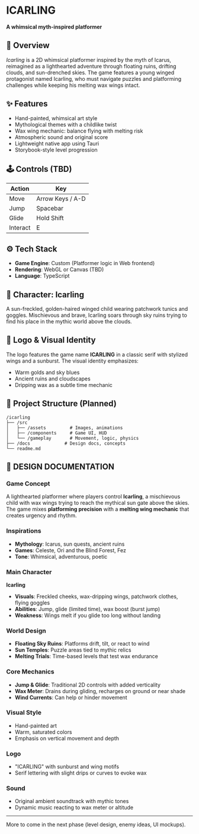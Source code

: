# ICARLING

**A whimsical myth-inspired platformer**

## 📜 Overview

_Icarling_ is a 2D whimsical platformer inspired by the myth of Icarus, reimagined as a lighthearted adventure through floating ruins, drifting clouds, and sun-drenched skies. The game features a young winged protagonist named Icarling, who must navigate puzzles and platforming challenges while keeping his melting wax wings intact.

## ✨ Features

- Hand-painted, whimsical art style
- Mythological themes with a childlike twist
- Wax wing mechanic: balance flying with melting risk
- Atmospheric sound and original score
- Lightweight native app using Tauri
- Storybook-style level progression

## 🕹️ Controls (TBD)

| Action   | Key              |
| -------- | ---------------- |
| Move     | Arrow Keys / A-D |
| Jump     | Spacebar         |
| Glide    | Hold Shift       |
| Interact | E                |

## ⚙️ Tech Stack

- **Game Engine**: Custom (Platformer logic in Web frontend)
- **Rendering**: WebGL or Canvas (TBD)
- **Language**: TypeScript

## 🧒 Character: Icarling

A sun-freckled, golden-haired winged child wearing patchwork tunics and goggles. Mischievous and brave, Icarling soars through sky ruins trying to find his place in the mythic world above the clouds.

## 🔖 Logo & Visual Identity

The logo features the game name **ICARLING** in a classic serif with stylized wings and a sunburst. The visual identity emphasizes:

- Warm golds and sky blues
- Ancient ruins and cloudscapes
- Dripping wax as a subtle time mechanic

## 📁 Project Structure (Planned)

```text
/icarling
├── /src
│   ├── /assets         # Images, animations
│   ├── /components     # Game UI, HUD
│   └── /gameplay       # Movement, logic, physics
├── /docs             # Design docs, concepts
└── readme.md
```

## 📐 DESIGN DOCUMENTATION

### Game Concept

A lighthearted platformer where players control **Icarling**, a mischievous child with wax wings trying to reach the mythical sun gate above the skies. The game mixes **platforming precision** with a **melting wing mechanic** that creates urgency and rhythm.

### Inspirations

- **Mythology**: Icarus, sun quests, ancient ruins
- **Games**: Celeste, Ori and the Blind Forest, Fez
- **Tone**: Whimsical, adventurous, poetic

### Main Character

**Icarling**

- **Visuals**: Freckled cheeks, wax-dripping wings, patchwork clothes, flying goggles
- **Abilities**: Jump, glide (limited time), wax boost (burst jump)
- **Weakness**: Wings melt if you glide too long without landing

### World Design

- **Floating Sky Ruins**: Platforms drift, tilt, or react to wind
- **Sun Temples**: Puzzle areas tied to mythic relics
- **Melting Trials**: Time-based levels that test wax endurance

### Core Mechanics

- **Jump & Glide**: Traditional 2D controls with added verticality
- **Wax Meter**: Drains during gliding, recharges on ground or near shade
- **Wind Currents**: Can help or hinder movement

### Visual Style

- Hand-painted art
- Warm, saturated colors
- Emphasis on vertical movement and depth

### Logo

- "ICARLING" with sunburst and wing motifs
- Serif lettering with slight drips or curves to evoke wax

### Sound

- Original ambient soundtrack with mythic tones
- Dynamic music reacting to wax meter or altitude

---

More to come in the next phase (level design, enemy ideas, UI mockups).
